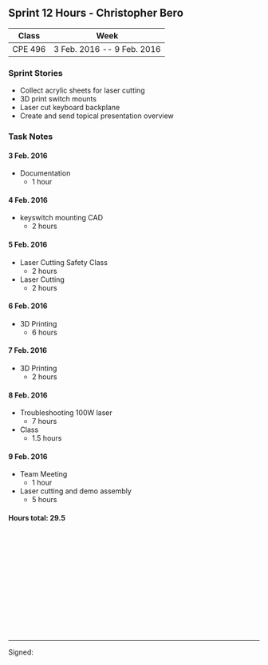 ## Sprint 12 Hours - Christopher Bero

Class | Week
----- | ----
CPE 496 | 3 Feb. 2016 -- 9 Feb. 2016

### Sprint Stories

* Collect acrylic sheets for laser cutting
* 3D print switch mounts
* Laser cut keyboard backplane
* Create and send topical presentation overview

### Task Notes

#### 3 Feb. 2016

* Documentation
	* 1 hour

#### 4 Feb. 2016

* keyswitch mounting CAD
	* 2 hours

#### 5 Feb. 2016

* Laser Cutting Safety Class
	 * 2 hours
* Laser Cutting
	* 2 hours

#### 6 Feb. 2016

* 3D Printing
	* 6 hours

#### 7 Feb. 2016

* 3D Printing
	* 2 hours

#### 8 Feb. 2016

* Troubleshooting 100W laser
	* 7 hours
* Class
	* 1.5 hours

#### 9 Feb. 2016

* Team Meeting
	* 1 hour
* Laser cutting and demo assembly
	* 5 hours

#### Hours total: 29.5



<br><br><br><br><br><br>
<br><br><br><br><br><br>

---

Signed: 
